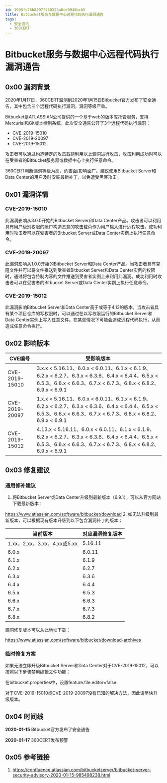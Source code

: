 ```yaml
---
id: 1995fc76b8497f230325a0ce9940bcb5
title: Bitbucket服务与数据中心远程代码执行漏洞通告
tags: 
  - 安全资讯
  - 360CERT
---
```


# Bitbucket服务与数据中心远程代码执行漏洞通告

0x00 漏洞背景
---------


2020年1月17日，360CERT监测到2020年1月15日Bitbucket官方发布了安全通告，其中包含三个远程代码执行漏洞，漏洞等级严重。


Bitbucket是ATLASSIAN公司提供的一个基于web的版本库托管服务，支持Mercurial和Git版本控制系统。此次安全通告公开了3个远程代码执行漏洞：


* CVE-2019-15010
* CVE-2019-20097
* CVE-2019-15012


攻击者可以通过构造特定的攻击载荷利用以上漏洞进行攻击，攻击利用成功时可以在受害者的Bitbucket服务器或数据中心上执行任意命令。


360CERT判断漏洞等级为高，危害面/影响面广。建议使用Bitbucket Server和Data Center的用户及时安装最新补丁，以免遭受黑客攻击。


0x01 漏洞详情
---------


### CVE-2019-15010


此漏洞影响从3.0.0开始的Bitbucket Server和Data Center产品。攻击者可以利用具有用户级别权限的账户构造恶意的攻击载荷作为用户输入进行远程攻击。成功利用时攻击者可以在受害者的Bitbucket Server或Data Center实例上执行任意命令。


### CVE-2019-20097


此漏洞影响从1.0.0开始的Bitbucket Server和Data Center产品。当攻击者具有克隆文件并可以将文件推送到受害者Bitbucket Server和Data Center实例的权限时，通过将包含特制内容的文件推送到受害者实例上来利用此漏洞。成功利用时攻击者可以在受害者的Bitbucket Server或Data Center实例上执行任意命令。


### CVE-2019-15012


此漏洞影响Bitbucket Server和Data Center高于或等于4.13的版本。当攻击者具有某个项目仓库的写权限时，可以通过在以写权限运行的Bitbucket Server和Data Center实例上写入任意文件。在某些情况下可能会造成远程代码执行，从而造成任意命令执行。


0x02 影响版本
---------




| CVE编号 | 受影响版本 |
| --- | --- |
| CVE-2019-15010 | 3.x.x < 5.16.11、6.0.x < 6.0.11、6.1.x < 6.1.9、6.2.x < 6.2.7、6.3.x < 6.3.6、6.4.x < 6.4.4、6.5.x < 6.5.3、6.6.x < 6.6.3、6.7.x < 6.7.3、6.8.x < 6.8.2、6.9.x < 6.9.1 |
| CVE-2019-20097 | 1.x.x < 5.16.11、6.0.x < 6.0.11、6.1.x < 6.1.9、6.2.x < 6.2.7、6.3.x < 6.3.6、6.4.x < 6.4.4、6.5.x < 6.5.3、6.6.x < 6.6.3、6.7.x < 6.7.3、6.8.x < 6.8.2、6.9.x < 6.9.1 |
| CVE-2019-15012 | 4.13.x < 5.16.11、6.0.x < 6.0.11、6.1.x < 6.1.9、6.2.x < 6.2.7、6.3.x < 6.3.6、6.4.x < 6.4.4、6.5.x < 6.5.3、6.6.x < 6.6.3、6.7.x < 6.7.3、6.8.x < 6.8.2、6.9.x < 6.9.1 |


0x03 修复建议
---------


### 通用修补建议


1. 将Bitbucket Server或Data Center升级到最新版本（6.9.1），可以从官方网站下载最新版本：


 <https://www.atlassian.com/software/bitbucket/download>
2. 如无法升级到最新版本，可以根据现有版本升级到以下包含漏洞补丁的版本：




| 当前版本 | 对应漏洞修复版本 |
| --- | --- |
| 1.xx，2.xx，3.xx，4.xx或5.xx | 5.16.11 |
| 6.0.x | 6.0.11 |
| 6.1.x | 6.1.9 |
| 6.2.x | 6.2.7 |
| 6.3.x | 6.3.6 |
| 6.4.x | 6.4.4 |
| 6.5.x | 6.5.3 |
| 6.6.x | 6.6.3 |
| 6.7.x | 6.7.3 |
| 6.8.x | 6.8.2 |


漏洞修复版本可以从此地址下载：


<https://www.atlassian.com/software/bitbucket/download-archives>


### 临时修复方案


如果无法立即升级Bitbucket Server和Data Center对于CVE-2019-15012，可以按照以下步骤禁用编辑文件功能：


在bitbucket.properties中，设置feature.file.editor=false


对于CVE-2019-15010或CVE-2019-20097没有已知的解决方法，因此请尽快升级版本。


0x04 时间线
--------


**2020-01-15** Bitbucket官方发布了安全通告


**2020-01-17** 360CERT发布预警


0x05 参考链接
---------


1. <https://confluence.atlassian.com/bitbucketserver/bitbucket-server-security-advisory-2020-01-15-985498238.html>


